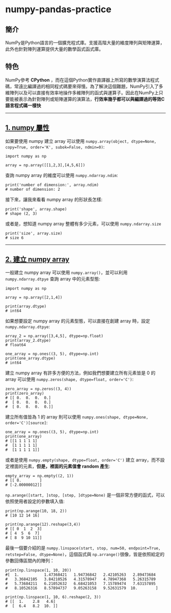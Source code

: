 # numpy-pandas-practice

## 簡介
NumPy是Python語言的一個擴充程式庫。支援高階大量的維度陣列與矩陣運算，此外也針對陣列運算提供大量的數學函式函式庫。

## 特色
NumPy參考 **CPython** ，而在這個Python實作直譯器上所寫的數學演算法程式碼，常遠比編譯過的相同程式碼要來得慢。為了解決這個難題，NumPy引入了多維陣列以及可以直接有效率地操作多維陣列的函式與運算子。因此在NumPy上只要能被表示為針對陣列或矩陣運算的演算法，**行效率幾乎都可以與編譯過的等效C語言程式碼一樣快**

---

## [1. numpy 屬性](https://github.com/Airwavess/numpy-pandas-practice/blob/master/1.%20numpy%20attribute.ipynb)
如果要使用 numpy 建立 array 可以使用 `numpy.array(object, dtype=None, copy=True, order='K', subok=False, ndmin=0)`:
```
import numpy as np

array = np.array([[1,2,3],[4,5,6]])
```

查詢 numpy array 的維度可以使用 `numpy.ndarray.ndim`:
```
print('number of dimension:', array.ndim)
# number of dimension: 2
```

接下來，讓我來看看 numpy array 的形狀長怎樣:
```
print('shape', array.shape)
# shape (2, 3)
```

或者是，想知道 numpy array 整體有多少元素，可以使用 `numpy.ndarray.size`
```
print('size', array.size)
# size 6
```
---

## [2. 建立 numpy array](https://github.com/Airwavess/numpy-pandas-practice/blob/master/2.%20Create%20array.ipynb)

一般建立 numpy array 可以使用 `numpy.array()`，並可以利用 `numpy.ndarray.dtpye` 查詢 array 中的元素型態:
```
import numpy as np

array = np.array([2,1,4])

print(array.dtype)
# int64
```

如果想要設定 numpy array 的元素型態，可以直接在創建 array 時，設定 `numpy.ndarray.dtpye`:
```
array_2 = np.array([3,4,5], dtype=np.float)
print(array_2.dtype)
# float64

one_array = np.ones((3, 5), dtype=np.int)
print(one_array.dtype)
# int64
```

建立 numpy array 有許多方便的方法，例如我們想要建立所有元素皆是 0 的 array 可以使用 `numpy.zeros(shape, dtype=float, order='C')`:
```
zero_array = np.zeros((3, 4))
print(zero_array)
# [[ 0.  0.  0.  0.]
#  [ 0.  0.  0.  0.]
#  [ 0.  0.  0.  0.]]
```

建立所有值皆為 1 的 array 則可以使用 `numpy.ones(shape, dtype=None, order='C')[source]`:
```
one_array = np.ones((3, 5), dtype=np.int)
print(one_array)
# [[1 1 1 1 1]
#  [1 1 1 1 1]
#  [1 1 1 1 1]]
```

或者是使用 `numpy.empty(shape, dtype=float, order='C')` 建立 array，而不設定裡面的元素，**但是，裡面的元素值會 random 產生**:
```
empty_array = np.empty((2, 1))
# [[ 0.        ]
# [-2.00000012]]
```

`np.arange([start, ]stop, [step, ]dtype=None)` 是一個非常方便的函式，可以依照使用者設定的參數填入值:
```
print(np.arange(10, 18, 2))    
# [10 12 14 16]

print(np.arange(12).reshape(3,4))
# [[ 0  1  2  3]
# [ 4  5  6  7]
# [ 8  9 10 11]]
```

最後一個要介紹的是 `numpy.linspace(start, stop, num=50, endpoint=True, retstep=False, dtype=None)`，這個函式與 `np.arrange()`很像，皆是依照給定的參數回傳區間內的陣列：
```
print(np.linspace(1, 10, 20))
#[  1.           1.47368421   1.94736842   2.42105263   2.89473684
#   3.36842105   3.84210526   4.31578947   4.78947368   5.26315789
#   5.73684211   6.21052632   6.68421053   7.15789474   7.63157895
#   8.10526316   8.57894737   9.05263158   9.52631579  10.        ]

print(np.linspace(1, 10, 6).reshape(2, 3))
# [[  1.    2.8   4.6]
#  [  6.4   8.2  10. ]]
```
